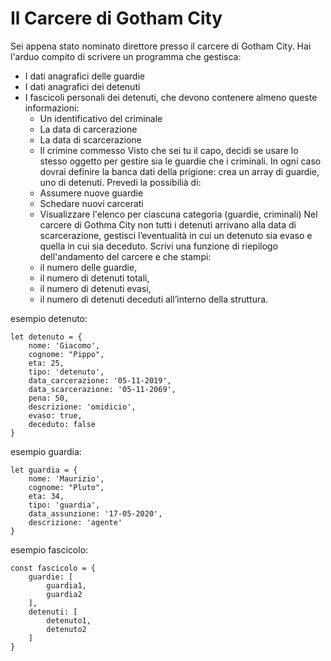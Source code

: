 
# Il Carcere di Gotham City

  Sei appena stato nominato direttore presso il carcere di Gotham City.
  Hai l'arduo compito di scrivere un programma che gestisca:

  - I dati anagrafici delle guardie 
  - I dati anagrafici dei detenuti 
  - I fascicoli personali dei detenuti, che devono contenere almeno queste informazioni:
      - Un identificativo del criminale
      - La data di carcerazione
      - La data di scarcerazione
      - Il crimine commesso
  Visto che sei tu il capo, decidi se usare lo stesso oggetto per gestire sia le guardie che i criminali.
  In ogni caso dovrai definire la banca dati della prigione: crea un array di guardie, uno di detenuti.
  Prevedi la possibilià di:
    - Assumere nuove guardie
    - Schedare nuovi carcerati
    - Visualizzare l'elenco per ciascuna categoria (guardie, criminali)
  Nel carcere di Gothma City non tutti i detenuti arrivano alla data di scarcerazione,
  gestisci l’eventualità in cui un detenuto sia evaso e quella in cui sia deceduto.
  Scrivi una funzione di riepilogo dell'andamento del carcere e che stampi:
    - il numero delle guardie,
    - il numero di detenuti totali,
    - il numero di detenuti evasi,
    - il numero di detenuti deceduti all’interno della struttura.

esempio detenuto:

    let detenuto = {
        nome: 'Giacomo',
        cognome: "Pippo",
        eta: 25,
        tipo: 'detenuto',
        data_carcerazione: '05-11-2019',
        data_scarcerazione: '05-11-2069',
        pena: 50,
        descrizione: 'omidicio',
        evaso: true,
        deceduto: false
    }

esempio guardia:

    let guardia = {
        nome: 'Maurizio', 
        cognome: "Pluto", 
        eta: 34,
        tipo: 'guardia',
        data_assunzione: '17-05-2020',
        descrizione: 'agente'
    }

esempio fascicolo:

    const fascicolo = {
        guardie: [
            guardia1,
            guardia2
        ], 
        detenuti: [
            detenuto1,
            detenuto2
        ]
    }
